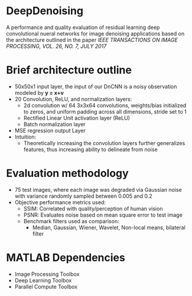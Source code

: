 # DeepDenoising
A performance and quality evaluation of residual learning deep convolutional nueral networks for image denoising applications based on the architecture outlined in the paper *IEEE TRANSACTIONS ON IMAGE PROCESSING, VOL. 26, NO. 7, JULY 2017*

# Brief architecture outline
- 50x50x1 input layer, the input of our DnCNN is a noisy observation modeled by **y = x+v**
- 20 Convolution, ReLU, and normalization layers:
   - 2d convolution w/ 64 3x3x64 convolutions, weights/bias initialized to zeros, and uniform padding across all dimensions, stride set to 1
   - Rectified Linear Unit activation layer (ReLU)
   - Batch normalization layer
- MSE regression output Layer
- Intuition:
  - Theoretically increasing the convolution layers further generalizes features, thus increasing ability to delineate from noise

# Evaluation methodology
- 75 test images, where each image was degraded via Gaussian noise with variance randomly sampled between 0.005 and 0.2
- Objective performance metrics used:
  - SSIM: Correlated with quality/perception of human vision
  - PSNR: Evaluates noise based on mean square error to test image
  - Benchmark filters used as comparison:
    - Median, Gaussian, Wiener, Wavelet, Non-local means, bilateral filter


# MATLAB Dependencies
- Image Processing Toolbox
- Deep Learning Toolbox
- Parallel Compute Toolbox
